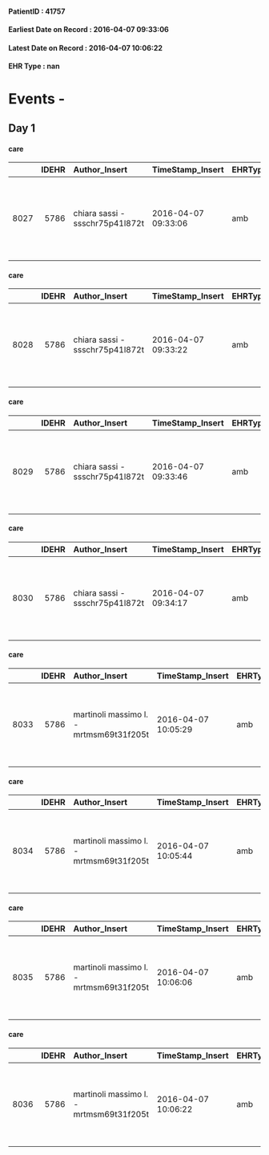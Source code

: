 
#### PatientID : 41757
#### Earliest Date on Record : 2016-04-07 09:33:06
#### Latest Date on Record : 2016-04-07 10:06:22
#### EHR Type : nan

# Events - 

## Day 1

#### care
|      |   IDEHR | Author_Insert                   | TimeStamp_Insert    | EHRType   |   PatientID |   IDGESTIONE_AUSILI |   opt_annulla_consegna | ds_note_x                                                           | dt_Ric_consegna     | opt_ausilio                                     |
|-----:|--------:|:--------------------------------|:--------------------|:----------|------------:|--------------------:|-----------------------:|:--------------------------------------------------------------------|:--------------------|:------------------------------------------------|
| 8027 |    5786 | chiara sassi - ssschr75p41l872t | 2016-04-07 09:33:06 | amb       |       41757 |                7915 |                      0 | to deliver possibly venerd√¨ x 8/4. contact wife on his cell phone. | 2016-04-07 00:00:00 | electronic articulated bed with side rails # 14 |

#### care
|      |   IDEHR | Author_Insert                   | TimeStamp_Insert    | EHRType   |   PatientID |   IDGESTIONE_AUSILI |   opt_annulla_consegna | ds_note_x                                                           | dt_Ric_consegna     | opt_ausilio                             |
|-----:|--------:|:--------------------------------|:--------------------|:----------|------------:|--------------------:|-----------------------:|:--------------------------------------------------------------------|:--------------------|:----------------------------------------|
| 8028 |    5786 | chiara sassi - ssschr75p41l872t | 2016-04-07 09:33:22 | amb       |       41757 |                7916 |                      0 | to deliver possibly venerd√¨ x 8/4. contact wife on his cell phone. | 2016-04-07 00:00:00 | antid air mattress with compressor # 16 |

#### care
|      |   IDEHR | Author_Insert                   | TimeStamp_Insert    | EHRType   |   PatientID |   IDGESTIONE_AUSILI |   opt_annulla_consegna | ds_note_x                                                           | dt_Ric_consegna     | opt_ausilio            |
|-----:|--------:|:--------------------------------|:--------------------|:----------|------------:|--------------------:|-----------------------:|:--------------------------------------------------------------------|:--------------------|:-----------------------|
| 8029 |    5786 | chiara sassi - ssschr75p41l872t | 2016-04-07 09:33:46 | amb       |       41757 |                7917 |                      0 | to deliver possibly venerd√¨ x 8/4. contact wife on his cell phone. | 2016-04-07 00:00:00 | comfortable chair # 21 |

#### care
|      |   IDEHR | Author_Insert                   | TimeStamp_Insert    | EHRType   |   PatientID |   IDGESTIONE_AUSILI |   opt_annulla_consegna | ds_note_x                                                           | dt_Ric_consegna     | opt_ausilio                         |
|-----:|--------:|:--------------------------------|:--------------------|:----------|------------:|--------------------:|-----------------------:|:--------------------------------------------------------------------|:--------------------|:------------------------------------|
| 8030 |    5786 | chiara sassi - ssschr75p41l872t | 2016-04-07 09:34:17 | amb       |       41757 |                7918 |                      0 | to deliver possibly venerd√¨ x 8/4. contact wife on his cell phone. | 2016-04-07 00:00:00 | handles for getting out of bed # 15 |

#### care
|      |   IDEHR | Author_Insert                           | TimeStamp_Insert    | EHRType   |   PatientID |   IDGESTIONE_AUSILI |   ds_ncons |   opt_annulla_consegna | ds_note_x                                                           | dt_Ric_consegna     | dt_ric_cons_forn    | opt_ausilio                         |
|-----:|--------:|:----------------------------------------|:--------------------|:----------|------------:|--------------------:|-----------:|-----------------------:|:--------------------------------------------------------------------|:--------------------|:--------------------|:------------------------------------|
| 8033 |    5786 | martinoli massimo l. - mrtmsm69t31f205t | 2016-04-07 10:05:29 | amb       |       41757 |                7921 |      27568 |                      0 | to deliver possibly venerd√¨ x 8/4. contact wife on his cell phone. | 2016-04-07 00:00:00 | 2016-04-07 00:00:00 | handles for getting out of bed # 15 |

#### care
|      |   IDEHR | Author_Insert                           | TimeStamp_Insert    | EHRType   |   PatientID |   IDGESTIONE_AUSILI |   ds_ncons |   opt_annulla_consegna | ds_note_x                                                           | dt_Ric_consegna     | dt_ric_cons_forn    | opt_ausilio            |
|-----:|--------:|:----------------------------------------|:--------------------|:----------|------------:|--------------------:|-----------:|-----------------------:|:--------------------------------------------------------------------|:--------------------|:--------------------|:-----------------------|
| 8034 |    5786 | martinoli massimo l. - mrtmsm69t31f205t | 2016-04-07 10:05:44 | amb       |       41757 |                7922 |      27568 |                      0 | to deliver possibly venerd√¨ x 8/4. contact wife on his cell phone. | 2016-04-07 00:00:00 | 2016-04-07 00:00:00 | comfortable chair # 21 |

#### care
|      |   IDEHR | Author_Insert                           | TimeStamp_Insert    | EHRType   |   PatientID |   IDGESTIONE_AUSILI |   ds_ncons |   opt_annulla_consegna | ds_note_x                                                           | dt_Ric_consegna     | dt_ric_cons_forn    | opt_ausilio                             |
|-----:|--------:|:----------------------------------------|:--------------------|:----------|------------:|--------------------:|-----------:|-----------------------:|:--------------------------------------------------------------------|:--------------------|:--------------------|:----------------------------------------|
| 8035 |    5786 | martinoli massimo l. - mrtmsm69t31f205t | 2016-04-07 10:06:06 | amb       |       41757 |                7923 |      27568 |                      0 | to deliver possibly venerd√¨ x 8/4. contact wife on his cell phone. | 2016-04-07 00:00:00 | 2016-04-07 00:00:00 | antid air mattress with compressor # 16 |

#### care
|      |   IDEHR | Author_Insert                           | TimeStamp_Insert    | EHRType   |   PatientID |   IDGESTIONE_AUSILI |   ds_ncons |   opt_annulla_consegna | ds_note_x                                                           | dt_Ric_consegna     | dt_ric_cons_forn    | opt_ausilio                                     |
|-----:|--------:|:----------------------------------------|:--------------------|:----------|------------:|--------------------:|-----------:|-----------------------:|:--------------------------------------------------------------------|:--------------------|:--------------------|:------------------------------------------------|
| 8036 |    5786 | martinoli massimo l. - mrtmsm69t31f205t | 2016-04-07 10:06:22 | amb       |       41757 |                7924 |      27568 |                      0 | to deliver possibly venerd√¨ x 8/4. contact wife on his cell phone. | 2016-04-07 00:00:00 | 2016-04-07 00:00:00 | electronic articulated bed with side rails # 14 |



